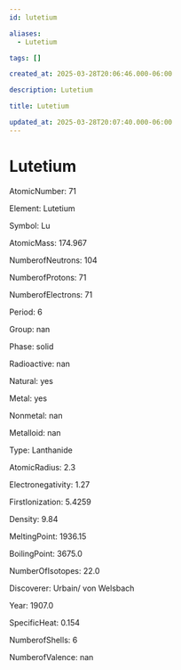 ```yaml
---
id: lutetium

aliases:
  - Lutetium

tags: []

created_at: 2025-03-28T20:06:46.000-06:00

description: Lutetium

title: Lutetium

updated_at: 2025-03-28T20:07:40.000-06:00
---
```


# Lutetium

AtomicNumber: 71

Element: Lutetium

Symbol: Lu

AtomicMass: 174.967

NumberofNeutrons: 104

NumberofProtons: 71

NumberofElectrons: 71

Period: 6

Group: nan

Phase: solid

Radioactive: nan

Natural: yes

Metal: yes

Nonmetal: nan

Metalloid: nan

Type: Lanthanide

AtomicRadius: 2.3

Electronegativity: 1.27

FirstIonization: 5.4259

Density: 9.84

MeltingPoint: 1936.15

BoilingPoint: 3675.0

NumberOfIsotopes: 22.0

Discoverer: Urbain/ von Welsbach

Year: 1907.0

SpecificHeat: 0.154

NumberofShells: 6

NumberofValence: nan
